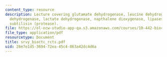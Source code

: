 ```yaml
---
content_type: resource
description: Lecture covering glutamate dehydrogenase, leucine dehydrogenase, phenylalanine
  dehydrogenase, lactate dehydrogenase, napthalene dioxygenase, lipases, nitrilase,
  subtilisin (protease).
file: https://ol-ocw-studio-app-qa.s3.amazonaws.com/courses/10-442-biochemical-engineering-spring-2005/26e7e1d5369472ea45c4863a42dc4d6a_srvy_bioctc_rcts.pdf
file_type: application/pdf
resourcetype: Document
title: srvy_bioctc_rcts.pdf
uid: 26e7e1d5-3694-72ea-45c4-863a42dc4d6a
---
```

